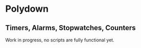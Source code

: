 # Polydown

## Timers, Alarms, Stopwatches, Counters

Work in progress, no scripts are fully functional yet.

